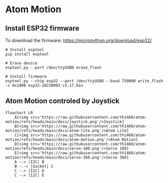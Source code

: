 # Atom Motion


## Install ESP32 firmware

To download the firmware: https://micropython.org/download/esp32/

    # Install esptool
    pip install esptool

    # Erase device
    esptool.py --port /dev/ttyUSB0 erase_flash

    # Install firmware
    esptool.py --chip esp32 --port /dev/ttyUSB0 --baud 750000 write_flash -z 0x1000 esp32-20210902-v1.17.bin

## Atom Motion controled by Joystick

``` mermaid
flowchart LR
    A[<img src='https://raw.githubusercontent.com/th1460/atom-motion/refs/heads/main/docs/joystick.png'/>Joystick]
    B[<img src='https://raw.githubusercontent.com/th1460/atom-motion/refs/heads/main/docs/atom-lite.png'/>Atom Lite]
    C[<img src='https://raw.githubusercontent.com/th1460/atom-motion/refs/heads/main/docs/atom-motion.png'/>Atom Motion]
    D[<img src='https://raw.githubusercontent.com/th1460/atom-motion/refs/heads/main/docs/servo-180.png'/>Servo 180]
    E[<img src='https://raw.githubusercontent.com/th1460/atom-motion/refs/heads/main/docs/servo-360.png'/>Servo 360]
    A --> |I2C| B
    B -.-> |Socket| C
    C --> |I2C| D
    C --> |I2C| E

```
